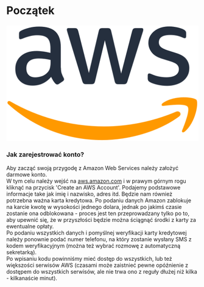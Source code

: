 # Początek

### 

![](.gitbook/assets/512px-amazon_web_services_logo.svg.png)

### Jak zarejestrować konto?

Aby zacząć swoją przygodę z Amazon Web Services należy założyć darmowe konto.  
W tym celu należy wejść na [aws.amazon.com](https://aws.amazon.com/) i w prawym górnym rogu kliknąć na przycisk 'Create an AWS Account'. Podajemy podstawowe informacje take jak imię i nazwisko, adres itd. Będzie nam również potrzebna ważna karta kredytowa. Po podaniu danych Amazon zablokuje na karcie kwotę w wysokości jednego dolara, jednak po jakimś czasie zostanie ona odblokowana - proces jest ten przeprowadzany tylko po to, aby upewnić się, że w przyszłości będzie można ściągnąć środki z karty za ewentualne opłaty.  
Po podaniu wszystkich danych i pomyślnej weryfikacji karty kredytowej należy ponownie podać numer telefonu, na który zostanie wysłany SMS z kodem weryfikacyjnym \(można też wybrać rozmowę z automatyczną sekretarką\).  
Po wpisaniu kodu powinniśmy mieć dostęp do wszystkich, lub też większości serwisów AWS \(czasami może zaistnieć pewne opóźnienie z dostępem do wszystkich serwisów, ale nie trwa ono z reguły dłużej niż kilka - kilkanaście minut\).

